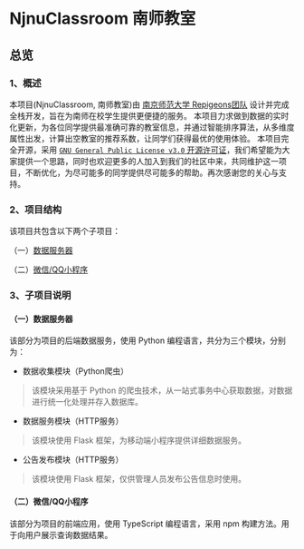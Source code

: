 # NjnuClassroom 南师教室

## 总览

### 1、概述

本项目(NjnuClassroom, 南师教室)由 [南京师范大学 Repigeons团队](https://repigeons.github.io/) 设计并完成全栈开发，旨在为南师在校学生提供更便捷的服务。
本项目力求做到数据的实时化更新，为各位同学提供最准确可靠的教室信息，并通过智能排序算法，从多维度属性出发，计算出空教室的推荐系数，让同学们获得最优的使用体验。
本项目完全开源，采用 [`GNU General Public License v3.0` 开源许可证](./LICENSE)，我们希望能为大家提供一个思路，同时也欢迎更多的人加入到我们的社区中来，共同维护这一项目，不断优化，为尽可能多的同学提供尽可能多的帮助。再次感谢您的关心与支持。

### 2、项目结构

该项目共包含以下两个子项目：

（一）[数据服务器](server/README.md)

（二）[微信/QQ小程序](miniprogram/README.md)

### 3、子项目说明

#### （一）数据服务器

该部分为项目的后端数据服务，使用 Python 编程语言，共分为三个模块，分别为：

- 数据收集模块（Python爬虫）

> 该模块采用基于 Python 的爬虫技术，从一站式事务中心获取数据，对数据进行统一化处理并存入数据库。

- 数据服务模块（HTTP服务）

> 该模块使用 Flask 框架，为移动端小程序提供详细数据服务。

- 公告发布模块（HTTP服务）

> 该模块使用 Flask 框架，仅供管理人员发布公告信息时使用。

#### （二）微信/QQ小程序

该部分为项目的前端应用，使用 TypeScript 编程语言，采用 npm 构建方法。用于向用户展示查询数据结果。
